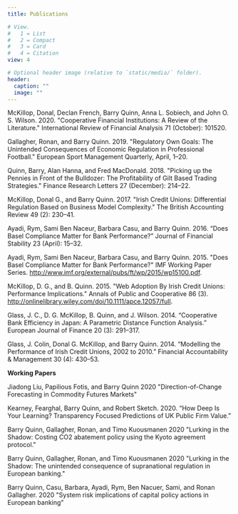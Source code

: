 ```yaml
---
title: Publications

# View.
#   1 = List
#   2 = Compact
#   3 = Card
#   4 = Citation
view: 4

# Optional header image (relative to `static/media/` folder).
header:
  caption: ""
  image: ""
---
```


McKillop, Donal, Declan French, Barry Quinn, Anna L. Sobiech, and John O. S. Wilson. 2020. "Cooperative Financial Institutions: A Review of the Literature." International Review of Financial Analysis 71 (October): 101520.

Gallagher, Ronan, and Barry Quinn. 2019. "Regulatory Own Goals: The Unintended Consequences of Economic Regulation in Professional Football." European Sport Management Quarterly, April, 1–20.

Quinn, Barry, Alan Hanna, and Fred MacDonald. 2018. "Picking up the Pennies in Front of the Bulldozer: The Profitability of Gilt Based Trading Strategies." Finance Research Letters 27 (December): 214–22.

McKillop, Donal G., and Barry Quinn. 2017. "Irish Credit Unions: Differential Regulation Based on Business Model Complexity." The British Accounting Review 49 (2): 230–41.

Ayadi, Rym, Sami Ben Naceur, Barbara Casu, and Barry Quinn. 2016. “Does Basel Compliance Matter for Bank Performance?” Journal of Financial Stability 23 (April): 15–32.

Ayadi, Rym, Sami Ben Naceur, Barbara Casu, and Barry Quinn. 2015. "Does Basel Compliance Matter for Bank Performance?" IMF Working Paper Series. http://www.imf.org/external/pubs/ft/wp/2015/wp15100.pdf.

McKillop, D. G., and B. Quinn. 2015. "Web Adoption By Irish Credit Unions: Performance Implications." Annals of Public and Cooperative 86 (3). http://onlinelibrary.wiley.com/doi/10.1111/apce.12057/full.

Glass, J. C., D. G. McKillop, B. Quinn, and J. Wilson. 2014. “Cooperative Bank Efficiency in Japan: A Parametric Distance Function Analysis.” European Journal of Finance 20 (3): 291–317.

Glass, J. Colin, Donal G. McKillop, and Barry Quinn. 2014. “Modelling the Performance of Irish Credit Unions, 2002 to 2010.” Financial Accountability & Management 30 (4): 430–53.

**Working Papers**

Jiadong Liu, Papilious Fotis, and Barry Quinn 2020 "Direction-of-Change Forecasting in Commodity Futures Markets"

Kearney, Fearghal, Barry Quinn, and Robert Sketch. 2020. “How Deep Is Your Learning? Transparency Focused Predictions of UK Public Firm Value.”

Barry Quinn, Gallagher, Ronan, and Timo Kuousmanen 2020  "Lurking in the Shadow: Costing CO2 abatement policy using the Kyoto agreement protocol."

Barry Quinn, Gallagher, Ronan, and Timo Kuousmanen 2020  "Lurking in the Shadow: The unintended consequence of supranational regulation in European banking."

Barry Quinn, Casu, Barbara, Ayadi, Rym, Ben Nacuer, Sami, and Ronan Gallagher. 2020 "System risk implications of capital policy actions in European banking"




